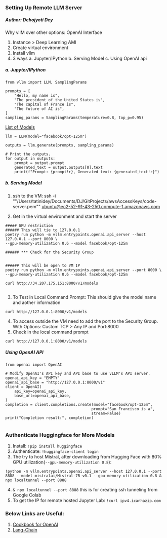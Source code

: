 
### Setting Up Remote LLM Server
##### Author: Debojyoti Dey

Why vllM over other options: OpenAI Interface 

1. Instance > Deep Learning AMI
2. Create virtual environment 
3. Install vllm
4. 3 ways
    a. Jupyter/IPython 
    b. Serving Model 
    c. Using OpenAI api

##### a. Jupyter/IPython 
```
from vllm import LLM, SamplingParams

prompts = [
    "Hello, my name is",
    "The president of the United States is",
    "The capital of France is",
    "The future of AI is",
]
sampling_params = SamplingParams(temperature=0.8, top_p=0.95)
```
[List of Models](https://github.com/vllm-project/vllm)
```
llm = LLM(model="facebook/opt-125m")

outputs = llm.generate(prompts, sampling_params)

# Print the outputs.
for output in outputs:
    prompt = output.prompt
    generated_text = output.outputs[0].text
    print(f"Prompt: {prompt!r}, Generated text: {generated_text!r}")
```

##### b. Serving Model
1. ssh to the VM: ssh -i ""/Users/tatinidey/Documents/DJ/GitProjects/awsAccessKeys/code-server.pem"" ubuntu@ec2-52-91-43-250.compute-1.amazonaws.com


2. Get in the virtual environment and start the server
```
##### GPU restriction
###### This will tie to 127.0.0.1
poetry run python -m vllm.entrypoints.openai.api_server --host 127.0.0.1 --port 8000 \
--gpu-memory-utilization 0.6 --model facebook/opt-125m 

###### *** Check for the Security Group


###### This will be open to VM IP
poetry run python -m vllm.entrypoints.openai.api_server --port 8000 \
--gpu-memory-utilization 0.6 --model facebook/opt-125m 

curl http://34.207.175.151:8000/v1/models


```
3. To Test in Local Command Prompt: 
This should give the model name and aother information
```
curl http://127.0.0.1:8000/v1/models
```
4. To access outside the VM need to add the port to the Security Group.
With Options: Custom TCP > Any IP and Port:8000 
5. Check in the local command prompt
```
curl http://127.0.0.1:8000/v1/models
```

##### Using OpenAI API

```
from openai import OpenAI

# Modify OpenAI's API key and API base to use vLLM's API server.
openai_api_key = "EMPTY"
openai_api_base = "http://127.0.0.1:8000/v1"
client = OpenAI(
    api_key=openai_api_key,
    base_url=openai_api_base,
)
completion = client.completions.create(model="facebook/opt-125m",
                                      prompt="San Francisco is a",
                                      stream=False)
print("Completion result:", completion)


```

### Authenticate Huggingface for More Models
1. Install: `!pip install huggingface`
2. Authenticate: `!huggingface-client login`
3. The try to host Mistral, after downloading from Hugging Face with 80% GPU utilization(`--gpu-memory-utilization 0.8`):
```
!python -m vllm.entrypoints.openai.api_server --host 127.0.0.1 --port 8888 --model mistralai/Mistral-7B-v0.1 --gpu-memory-utilization 0.8 & npx localtunnel --port 8888
```
4. `& npx localtunnel --port 8888` this is for creating ssh tunneling from Google Colab
5. To get the IP for remote hosted Jupyter Lab: `!curl ipv4.icanhazip.com`

### Below Links are Useful:
1. [Cookbook for OpenAI](https://cookbook.openai.com/)
2. [Lang-Chain](https://python.langchain.com/docs/get_started/quickstart/)